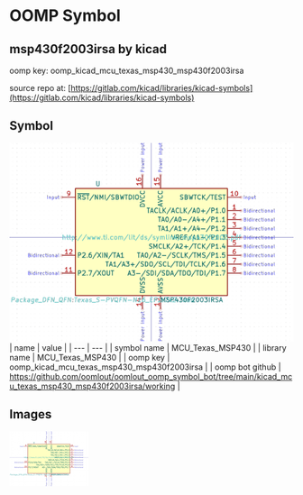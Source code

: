 # OOMP Symbol  
## msp430f2003irsa  by kicad  
  
oomp key: oomp_kicad_mcu_texas_msp430_msp430f2003irsa  
  
source repo at: [https://gitlab.com/kicad/libraries/kicad-symbols](https://gitlab.com/kicad/libraries/kicad-symbols)  
## Symbol  
  
[![working.png](working_600.png)](working.png)  
| name | value | 
| --- | --- | 
| symbol name | MCU_Texas_MSP430 | 
| library name | MCU_Texas_MSP430 | 
| oomp key | oomp_kicad_mcu_texas_msp430_msp430f2003irsa | 
| oomp bot github | https://github.com/oomlout/oomlout_oomp_symbol_bot/tree/main/kicad_mcu_texas_msp430_msp430f2003irsa/working | 
## Images  
  
[![working.png](working_140.png)](working.png)  
